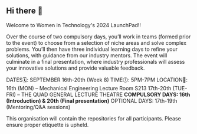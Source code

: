 ## Hi there 👋

Welcome to Women in Technology's 2024 LaunchPad!!

Over the course of two compulsory days, you’ll work in teams (formed prior to the event) to choose from a selection of niche areas and solve complex problems. You’ll then have three individual learning days to refine your solutions, with guidance from our industry mentors.
The event will culminate in a final presentation, where industry professionals will assess your innovative solutions and provide valuable feedback.

DATES🗓️: SEPTEMBER 16th-20th (Week 8) 
TIME🕔: 5PM-7PM
LOCATION📍: 
16th (MON) – Mechanical Engineering Lecture Room S213
17th-20th (TUE-FRI) – THE QUAD GENERAL LECTURE THEATRE
**COMPULSORY DAYS: 16th (Introduction) & 20th (Final presentation)**
OPTIONAL DAYS: 17th-19th (Mentoring/Q&A sessions)


This organisation will contain the repositories for all participants. Please ensure proper etiquette is upheld.

<!--

**Here are some ideas to get you started:**

🙋‍♀️ A short introduction - what is your organization all about?
🌈 Contribution guidelines - how can the community get involved?
👩‍💻 Useful resources - where can the community find your docs? Is there anything else the community should know?
🍿 Fun facts - what does your team eat for breakfast?
🧙 Remember, you can do mighty things with the power of [Markdown](https://docs.github.com/github/writing-on-github/getting-started-with-writing-and-formatting-on-github/basic-writing-and-formatting-syntax)
-->

